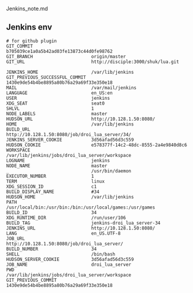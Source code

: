 Jenkins_note.md

##  Jenkins env

    # for github plugin
    GIT_COMMIT                      b705039ce1a0a5b42ad03fe13873c44d0fe98762
    GIT_BRANCH                      origin/master
    GIT_URL                         http://disciple:3000/shuk/lua.git

    JENKINS_HOME                    /var/lib/jenkins
    GIT_PREVIOUS_SUCCESSFUL_COMMIT          1430e9de54b4be8895a80b76a29a69f33e350e18
    MAIL                            /var/mail/jenkins
    LANGUAGE                        en_US:en
    USER                            jenkins
    XDG_SEAT                        seat0
    SHLVL                           1
    NODE_LABELS                     master
    HUDSON_URL                      http://10.128.1.50:8080/
    HOME                            /var/lib/jenkins
    BUILD_URL                       http://10.128.1.50:8080/job/droi_lua_server/34/
    JENKINS_SERVER_COOKIE           3d56afad56d3c559
    HUDSON_COOKIE                   e578377f-14c2-48dc-8555-2a4e9840d8c6
    WORKSPACE                       /var/lib/jenkins/jobs/droi_lua_server/workspace
    LOGNAME                         jenkins
    NODE_NAME                       master
    _                               /usr/bin/daemon
    EXECUTOR_NUMBER                 1
    TERM                            linux
    XDG_SESSION_ID                  c1
    BUILD_DISPLAY_NAME              #34
    HUDSON_HOME                     /var/lib/jenkins
    PATH                            /usr/local/bin:/usr/bin:/bin:/usr/local/games:/usr/games
    BUILD_ID                        34
    XDG_RUNTIME_DIR                 /run/user/106
    BUILD_TAG                       jenkins-droi_lua_server-34
    JENKINS_URL                     http://10.128.1.50:8080/
    LANG                            en_US.UTF-8
    JOB_URL                         http://10.128.1.50:8080/job/droi_lua_server/
    BUILD_NUMBER                    34
    SHELL                           /bin/bash
    HUDSON_SERVER_COOKIE            3d56afad56d3c559
    JOB_NAME                        droi_lua_server
    PWD                             /var/lib/jenkins/jobs/droi_lua_server/workspace
    GIT_PREVIOUS_COMMIT             1430e9de54b4be8895a80b76a29a69f33e350e18
